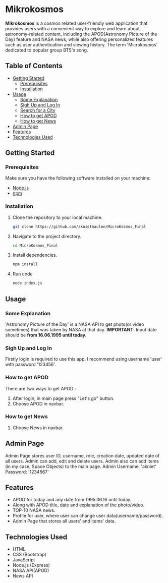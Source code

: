 # Mikrokosmos

**Mikrokosmos** is a cosmos related user-friendly web application that provides users with a convenient way to explore and learn about astronomy-related content, including the APOD(Astronomy Picture of the Day) feature and NASA news, while also offering personalized features such as user authentication and viewing history. The term 'Microkosmos' dedicated to popular group BTS's song.

## Table of Contents
- [Getting Started](#getting-started)
  - [Prerequisites](#prerequisites)
  - [Installation](#installation)
- [Usage](#usage)
  - [Some Explanation](#some-info)
  - [Sigh Up and Log In](#signup-login)
  - [Search for a City](#search-for-a-city)
  - [How to get APOD](#get-APOD)
  - [How to get News](#get-news)
- [Admin Page](#admin)
- [Features](#features)
- [Technologies Used](#technologies-used)

## Getting Started

### Prerequisites
Make sure you have the following software installed on your machine:
- [Node.js](https://nodejs.org/)
- [npm](https://www.npmjs.com/)

### Installation
1. Clone the repository to your local machine.
   ```bash
   git clone https://github.com/aknietmaulen/MicroKosmos_Final
   ```
2. Navigate to the project directory.
   ```bash
   cd MicroKosmos_Final
   ```
3. Install dependencies.
   ```bash
   npm install
   ```
4. Run code
   ```bash
   node index.js
   ```

## Usage

### Some Explanation
'Astronomy Picture of the Day' is a NASA API to get photo(or video sometimes) that was taken by NASA at that day.
**IMPORTANT**: Input date should be **from 16.06.1995 until today.**

### Sigh Up and Log In
Firstly login is required to use this app.
I recommend using username 'user' with password '123456'.

### How to get APOD
There are two ways to get APOD :
1. After login, in main page press "Let's go" button.
2. Choose APOD in navbar.

### How to get News
1. Choose News in navbar.

## Admin Page
Admin Page stores user ID, username, role, creation date, updated date of all users. Admin can add, edit and delete users.
Admin also can add items (in my case, Space Objects) to the main page.
Admin Username: 'akniet' Password: '1234567'

## Features
- APOD for today and any date from 1995.06.16 until today.
- Along with APOD title, date and explanation of the photo/video.
- TOP-10 NASA news.
- Profile for user, where user can change user data(username/password).
- Admin Page that stores all users' and items' data. 


## Technologies Used
- HTML
- CSS (Bootstrap)
- JavaScript
- Node.js (Express)
- NASA API(APOD)
- News API
